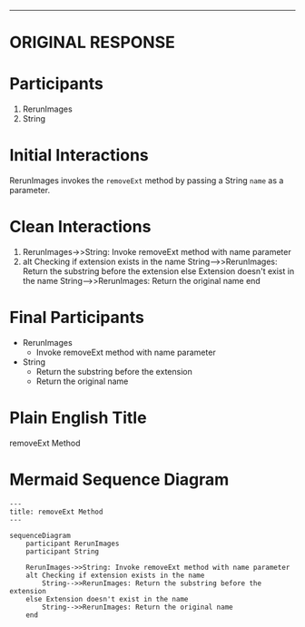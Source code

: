 ----
# ORIGINAL RESPONSE 
# Participants

1. RerunImages
2. String

# Initial Interactions

RerunImages invokes the `removeExt` method by passing a String `name` as a parameter.

# Clean Interactions

1. RerunImages->>String: Invoke removeExt method with name parameter
2. alt Checking if extension exists in the name
      String-->>RerunImages: Return the substring before the extension
    else Extension doesn't exist in the name
      String-->>RerunImages: Return the original name
    end

# Final Participants

- RerunImages
  - Invoke removeExt method with name parameter
- String
  - Return the substring before the extension
  - Return the original name

# Plain English Title

removeExt Method

# Mermaid Sequence Diagram

```mermaid
---
title: removeExt Method
---

sequenceDiagram
    participant RerunImages
    participant String

    RerunImages->>String: Invoke removeExt method with name parameter
    alt Checking if extension exists in the name
        String-->>RerunImages: Return the substring before the extension
    else Extension doesn't exist in the name
        String-->>RerunImages: Return the original name
    end
```
